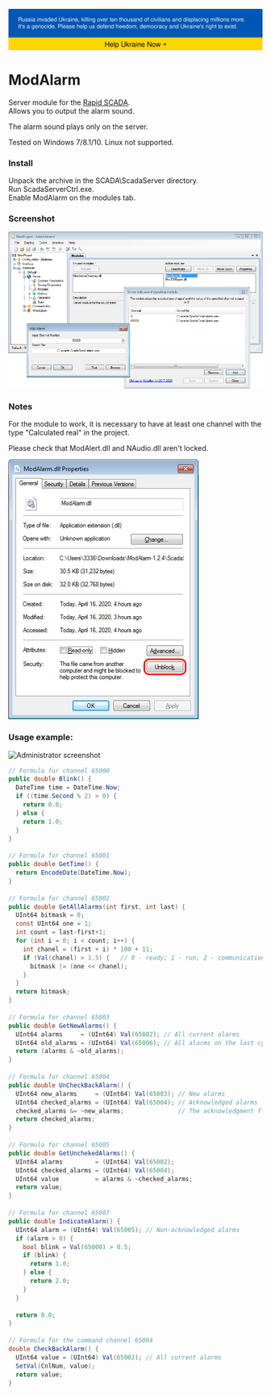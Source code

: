 [![Stand With Ukraine](https://raw.githubusercontent.com/vshymanskyy/StandWithUkraine/main/banner2-direct.svg)](https://vshymanskyy.github.io/StandWithUkraine/)

# ModAlarm
Server module for the [Rapid SCADA](https://rapidscada.org/).  
Allows you to output the alarm sound.

The alarm sound plays only on the server.

Tested on Windows 7/8.1/10.
Linux not supported.

### Install
Unpack the archive in the SCADA\ScadaServer directory.  
Run ScadaServerCtrl.exe.  
Enable ModAlarm on the modules tab.

### Screenshot
![ModAlarm screenshot](https://github.com/kolod/modalarm/raw/master/screenshot.png)

### Notes
For the module to work, it is necessary to have at least one channel with the type "Calculated real" in the project.

Please check that ModAlert.dll and NAudio.dll aren't locked.

![ModAlarm unlock screenshot](https://github.com/kolod/modalarm/raw/master/screenshot-unlock.png)

### Usage example:
![Administrator screenshot](https://github.com/kolod/modalarm/raw/master/screenshot-setup.png)

```C#
// Formula for channel 65000
public double Blink() {
  DateTime time = DateTime.Now;
  if ((time.Second % 2) > 0) {
    return 0.0;
  } else {
    return 1.0;
  }
}

// Formula for channel 65001
public double GetTime() {
  return EncodeDate(DateTime.Now);
}

// Formula for channel 65002
public double GetAllAlarms(int first, int last) {
  UInt64 bitmask = 0;
  const UInt64 one = 1;
  int count = last-first+1;
  for (int i = 0; i < count; i++) {
    int chanel = (first + i) * 100 + 11;
    if (Val(chanel) > 1.5) {   // 0 - ready; 1 - run; 2 - communication lost; 3 - alarm
      bitmask |= (one << chanel);
    }
  }
  return bitmask;
}

// Formula for channel 65003
public double GetNewAlarms() {
  UInt64 alarms     = (UInt64) Val(65002); // All current alarms
  UInt64 old_alarms = (UInt64) Val(65006); // All alarms on the last cycle
  return (alarms & ~old_alarms);
}

// Formula for channel 65004
public double UnCheckBackAlarm() {
  UInt64 new_alarms     = (UInt64) Val(65003); // New alarms
  UInt64 checked_alarms = (UInt64) Val(65004); // Acknowledged alarms
  checked_alarms &= ~new_alarms;               // The acknowledgment flag is resetting in the absence of an alarm
  return checked_alarms;
}

// Formula for channel 65005
public double GetUnchekedAlarms() {
  UInt64 alarms         = (UInt64) Val(65002);
  UInt64 checked_alarms = (UInt64) Val(65004);
  UInt64 value          = alarms & ~checked_alarms;
  return value;
}

// Formula for channel 65007
public double IndicateAlarm() {
  UInt64 alarm = (UInt64) Val(65005); // Non-acknowledged alarms
  if (alarm > 0) {
    bool blink = Val(65000) > 0.5;
    if (blink) {
      return 1.0;
    } else {
      return 2.0;
    }
  }

  return 0.0;
}

// Formula for the command channel 65004
double CheckBackAlarm() {
  UInt64 value = (UInt64) Val(65002); // All current alarms
  SetVal(CnlNum, value);
  return value;
}
```
